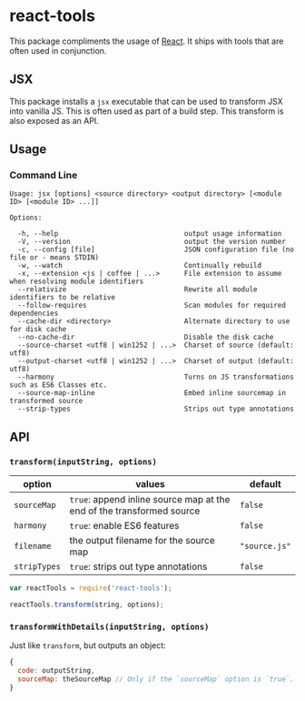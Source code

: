 # react-tools

This package compliments the usage of [React](http://facebook.github.io/react/). It ships with tools that are often used in conjunction.

## JSX

This package installs a `jsx` executable that can be used to transform JSX into vanilla JS. This is often used as part of a build step. This transform is also exposed as an API.

## Usage

### Command Line

    Usage: jsx [options] <source directory> <output directory> [<module ID> [<module ID> ...]]

    Options:

      -h, --help                               output usage information
      -V, --version                            output the version number
      -c, --config [file]                      JSON configuration file (no file or - means STDIN)
      -w, --watch                              Continually rebuild
      -x, --extension <js | coffee | ...>      File extension to assume when resolving module identifiers
      --relativize                             Rewrite all module identifiers to be relative
      --follow-requires                        Scan modules for required dependencies
      --cache-dir <directory>                  Alternate directory to use for disk cache
      --no-cache-dir                           Disable the disk cache
      --source-charset <utf8 | win1252 | ...>  Charset of source (default: utf8)
      --output-charset <utf8 | win1252 | ...>  Charset of output (default: utf8)
      --harmony                                Turns on JS transformations such as ES6 Classes etc.
      --source-map-inline                      Embed inline sourcemap in transformed source
      --strip-types                            Strips out type annotations

## API

### `transform(inputString, options)`

option | values | default
-------|--------|---------
`sourceMap` | `true`: append inline source map at the end of the transformed source | `false`
`harmony` | `true`: enable ES6 features | `false`
`filename` | the output filename for the source map | `"source.js"`
`stripTypes` | `true`: strips out type annotations | `false`

```js
var reactTools = require('react-tools');

reactTools.transform(string, options);
```

### `transformWithDetails(inputString, options)`

Just like `transform`, but outputs an object:
```js
{
  code: outputString,
  sourceMap: theSourceMap // Only if the `sourceMap` option is `true`.
}
```
